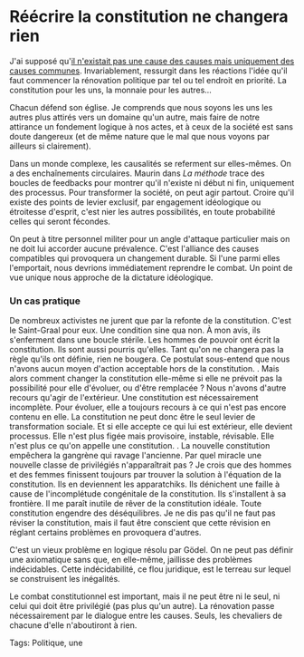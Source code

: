 # Réécrire la constitution ne changera rien

J'ai supposé qu'[il n'existait pas une cause des causes mais uniquement des causes communes](/2013/02/04/causes-communes). Invariablement, ressurgit dans les réactions l'idée qu'il faut commencer la rénovation politique par tel ou tel endroit en priorité. La constitution pour les uns, la monnaie pour les autres…

Chacun défend son église. Je comprends que nous soyons les uns les autres plus attirés vers un domaine qu'un autre, mais faire de notre attirance un fondement logique à nos actes, et à ceux de la société est sans doute dangereux (et de même nature que le mal que nous voyons par ailleurs si clairement).

Dans un monde complexe, les causalités se referment sur elles-mêmes. On a des enchaînements circulaires. Maurin dans *La méthode* trace des boucles de feedbacks pour montrer qu'il n'existe ni début ni fin, uniquement des processus. Pour transformer la société, on peut agir partout. Croire qu'il existe des points de levier exclusif, par engagement idéologique ou étroitesse d'esprit, c'est nier les autres possibilités, en toute probabilité celles qui seront fécondes.

On peut à titre personnel militer pour un angle d'attaque particulier mais on ne doit lui accorder aucune prévalence. C'est l'alliance des causes compatibles qui provoquera un changement durable. Si l'une parmi elles l'emportait, nous devrions immédiatement reprendre le combat. Un point de vue unique nous approche de la dictature idéologique.

### Un cas pratique

De nombreux activistes ne jurent que par la refonte de la constitution. C'est le Saint-Graal pour eux. Une condition sine qua non. À mon avis, ils s'enferment dans une boucle stérile.
 Les hommes de pouvoir ont écrit la constitution. Ils sont aussi pourris qu'elles. Tant qu'on ne changera pas la règle qu'ils ont définie, rien ne bougera.
 Ce postulat sous-entend que nous n'avons aucun moyen d'action acceptable hors de la constitution.
. Mais alors comment changer la constitution elle-même si elle ne prévoit pas la possibilité pour elle d'évoluer, ou d'être remplacée ? Nous n'avons d'autre recours qu'agir de l'extérieur. Une constitution est nécessairement incomplète. Pour évoluer, elle a toujours recours à ce qui n'est pas encore contenu en elle. La constitution ne peut donc être le seul levier de transformation sociale. Et si elle accepte ce qui lui est extérieur, elle devient processus. Elle n'est plus figée mais provisoire, instable, révisable. Elle n'est plus ce qu'on appelle une constitution.
. La nouvelle constitution empêchera la gangrène qui ravage l'ancienne. 
 Par quel miracle une nouvelle classe de privilégiés n'apparaîtrait pas ? Je crois que des hommes et des femmes finissent toujours par trouver la solution à l'équation de la constitution. Ils en deviennent les apparatchiks. Ils dénichent une faille à cause de l'incomplétude congénitale de la constitution. Ils s'installent à sa frontière. Il me paraît inutile de rêver de la constitution idéale. Toute constitution engendre des déséquilibres.
 Je ne dis pas qu'il ne faut pas réviser la constitution, mais il faut être conscient que cette révision en réglant certains problèmes en provoquera d'autres.

C'est un vieux problème en logique résolu par Gödel. On ne peut pas définir une axiomatique sans que, en elle-même, jaillisse des problèmes indécidables. Cette indécidabilité, ce flou juridique, est le terreau sur lequel se construisent les inégalités.

Le combat constitutionnel est important, mais il ne peut être ni le seul, ni celui qui doit être privilégié (pas plus qu'un autre). La rénovation passe nécessairement par le dialogue entre les causes. Seuls, les chevaliers de chacune d'elle n'aboutiront à rien.

Tags: Politique, une